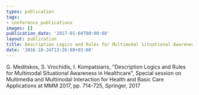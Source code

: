 ```yaml
---
types: publication
tags:
- conference_publications
images: []
publication_date: '2017-01-04T00:00:00'
layout: publication
title: Description Logics and Rules for Multimodal Situational Awareness in Healthcare
date: '2016-10-24T13:26:08+03:00'
---
```

<p>G. Meditskos, S. Vrochidis, I. Kompatsiaris, "Description Logics and Rules for Multimodal Situational Awareness in Healthcare", Special session on Multimedia and Multimodal Interaction for Health and Basic Care Applications at MMM 2017, pp. 714-725, Springer, 2017</p>

